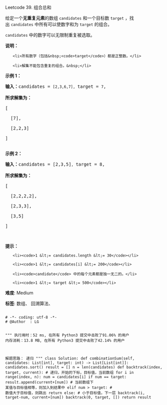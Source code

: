 Leetcode 39. 组合总和
<p>给定一个<strong>无重复元素</strong>的数组&nbsp;<code>candidates</code>&nbsp;和一个目标数&nbsp;<code>target</code>&nbsp;，找出&nbsp;<code>candidates</code>&nbsp;中所有可以使数字和为&nbsp;<code>target</code>&nbsp;的组合。</p>


<p><code>candidates</code>&nbsp;中的数字可以无限制重复被选取。</p>



<p><strong>说明：</strong></p>



<ul>

	<li>所有数字（包括&nbsp;<code>target</code>）都是正整数。</li>

	<li>解集不能包含重复的组合。&nbsp;</li>

</ul>



<p><strong>示例&nbsp;1：</strong></p>



<pre><strong>输入：</strong>candidates = <code>[2,3,6,7], </code>target = <code>7</code>,

<strong>所求解集为：</strong>

[

  [7],

  [2,2,3]

]

</pre>



<p><strong>示例&nbsp;2：</strong></p>



<pre><strong>输入：</strong>candidates = [2,3,5]<code>, </code>target = 8,

<strong>所求解集为：</strong>

[

&nbsp; [2,2,2,2],

&nbsp; [2,3,3],

&nbsp; [3,5]

]</pre>



<p>&nbsp;</p>



<p><strong>提示：</strong></p>



<ul>

	<li><code>1 &lt;= candidates.length &lt;= 30</code></li>

	<li><code>1 &lt;= candidates[i] &lt;= 200</code></li>

	<li><code>candidate</code> 中的每个元素都是独一无二的。</li>

	<li><code>1 &lt;= target &lt;= 500</code></li>

</ul>





 **难度**: Medium



 **标签**: 数组、 回溯算法、 





<div class="hcb_wrap">
<pre class="prism undefined-numbers lang-python" data-lang="Python"><code>
# -*- coding: utf-8 -*-
# @Author  : LG

"""
执行用时：52 ms, 在所有 Python3 提交中击败了91.06% 的用户
内存消耗：13.8 MB, 在所有 Python3 提交中击败了42.14% 的用户

解题思路：
    递归
"""
class Solution:
    def combinationSum(self, candidates: List[int], target: int) -> List[List[int]]:
        candidates.sort()
        result = []
        n = len(candidates)
        def backtrack(index, target, current):  # 递归，开始的下标，目标值，当前数组
            for i in range(index, n):
                num = candidates[i]
                if num == target:
                    result.append(current+[num])    # 当前数组下 某值与目标值相等，则加入到结果中
                elif num > target:  # 数值大于目标值，则跳出
                    return
                else:               # 小于目标值，下一层
                    backtrack(i, target-num, current+[num])
        backtrack(0, target, [])
        return result
</code></pre></div>
